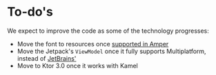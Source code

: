 # To-do's

We expect to improve the code as some of the technology progresses:

- Move the font to resources once [supported in Amper](https://youtrack.jetbrains.com/issue/AMPER-555)
- Move the Jetpack's `ViewModel` once it fully supports Multiplatform, instead of [JetBrains'](https://www.jetbrains.com/help/kotlin-multiplatform-dev/compose-viewmodel.html#adding-the-common-viewmodel-to-your-project)
- Move to Ktor 3.0 once it works with Kamel